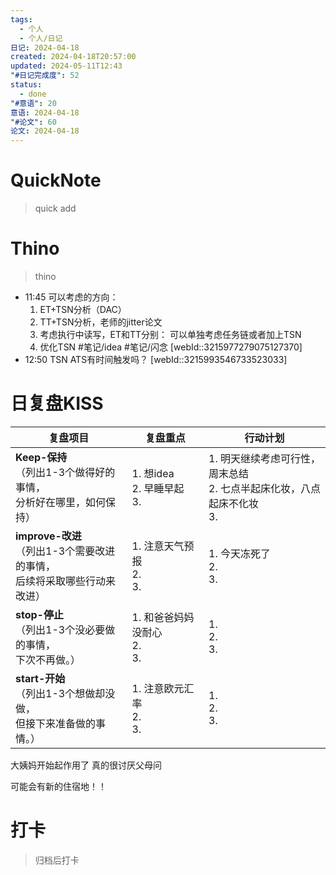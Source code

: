 ```yaml
---
tags:
  - 个人
  - 个人/日记
日记: 2024-04-18
created: 2024-04-18T20:57:00
updated: 2024-05-11T12:43
"#日记完成度": 52
status:
  - done
"#意语": 20
意语: 2024-04-18
"#论文": 60
论文: 2024-04-18
---
```

# QuickNote
> quick add

# Thino
> thino
- 11:45 
	可以考虑的方向： 
	1. ET+TSN分析（DAC）
	2. TT+TSN分析，老师的jitter论文
	3. 考虑执行中读写，ET和TT分别： 可以单独考虑任务链或者加上TSN
	4. 优化TSN
	#笔记/idea  #笔记/闪念  [webId::3215977279075127370]  
- 12:50 TSN ATS有时间触发吗？ [webId::3215993546733523033]
	 



# 日复盘KISS
| **复盘项目**                                             | **复盘重点**                   | **行动计划**                                       |
| ---------------------------------------------------- | -------------------------- | ---------------------------------------------- |
| **Keep-保持**<br>（列出1-3个做得好的事情，<br>   分析好在哪里，如何保持）     | 1.  想idea<br>2. 早睡早起<br>3. | 1.  明天继续考虑可行性，周末总结<br>2. 七点半起床化妆，八点起床不化妆<br>3. |
| **improve-改进**<br>（列出1-3个需要改进的事情，<br>  后续将采取哪些行动来改进） | 1.  注意天气预报<br>2. <br>3.    | 1.  今天冻死了<br>2. <br>3.                         |
| **stop-停止**<br>（列出1-3个没必要做的事情，<br>下次不再做。）            | 1.  和爸爸妈妈没耐心<br>2. <br>3.  | 1.  <br>2. <br>3.                              |
| **start-开始**<br>（列出1-3个想做却没做，<br>但接下来准备做的事情。）        | 1.  注意欧元汇率<br>2. <br>3.    | 1.  <br>2. <br>3.                              |
大姨妈开始起作用了
真的很讨厌父母问

可能会有新的住宿地！！


# 打卡
> 归档后打卡


